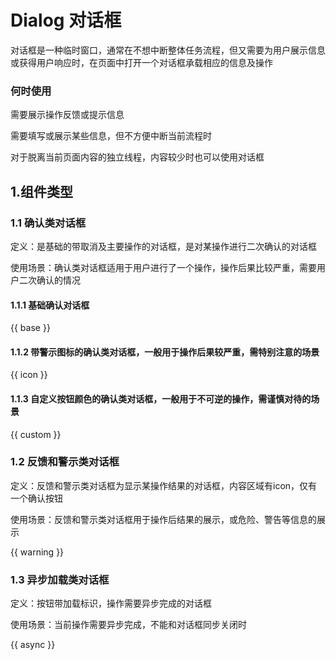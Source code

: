 # Dialog 对话框

对话框是一种临时窗口，通常在不想中断整体任务流程，但又需要为用户展示信息或获得用户响应时，在页面中打开一个对话框承载相应的信息及操作

### 何时使用
需要展示操作反馈或提示信息

需要填写或展示某些信息，但不方便中断当前流程时

对于脱离当前页面内容的独立线程，内容较少时也可以使用对话框

## 1.组件类型
### 1.1 确认类对话框
定义：是基础的带取消及主要操作的对话框，是对某操作进行二次确认的对话框

使用场景：确认类对话框适用于用户进行了一个操作，操作后果比较严重，需要用户二次确认的情况

#### 1.1.1 基础确认对话框

{{ base }}


#### 1.1.2 带警示图标的确认类对话框，一般用于操作后果较严重，需特别注意的场景

{{ icon }}

#### 1.1.3 自定义按钮颜色的确认类对话框，一般用于不可逆的操作，需谨慎对待的场景

{{ custom }}

### 1.2 反馈和警示类对话框
定义：反馈和警示类对话框为显示某操作结果的对话框，内容区域有icon，仅有一个确认按钮

使用场景：反馈和警示类对话框用于操作后结果的展示，或危险、警告等信息的展示

{{ warning }}


### 1.3 异步加载类对话框
定义：按钮带加载标识，操作需要异步完成的对话框

使用场景：当前操作需要异步完成，不能和对话框同步关闭时

{{ async }}
